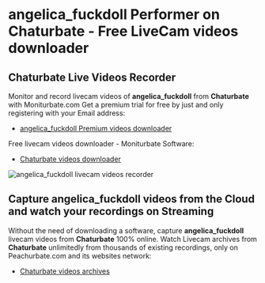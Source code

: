 # angelica_fuckdoll Performer on Chaturbate - Free LiveCam videos downloader

## Chaturbate Live Videos Recorder

Monitor and record livecam videos of **angelica_fuckdoll** from **Chaturbate** with Moniturbate.com
Get a premium trial for free by just and only registering with your Email address:
* [angelica_fuckdoll Premium videos downloader](https://moniturbate.com/request-demo-licence-key.html)

Free livecam videos downloader - Moniturbate Software:
* [Chaturbate videos downloader](https://moniturbate.com/moniturbate-download-software.html)

![angelica_fuckdoll livecam videos recorder](https://peachurnet.com/templates/moniturbate-software.png)


## Capture angelica_fuckdoll videos from the Cloud and watch your recordings on Streaming

Without the need of downloading a software, capture **angelica_fuckdoll** livecam videos from **Chaturbate** 100% online.
Watch Livecam archives from **Chaturbate** unlimitedly from thousands of existing recordings, only on Peachurbate.com and its websites network:
* [Chaturbate videos archives](https://peachurnet.com/)